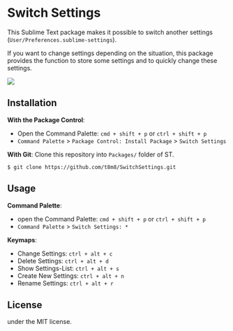 # Switch Settings

This Sublime Text package makes it possible to switch another settings (`User/Preferences.sublime-settings`).

If you want to change settings depending on the situation, this package provides the function to store some settings and to quickly change these settings.

![](http://i.imgur.com/Yu8hLtm.gif)

## Installation

__With the Package Control__:

- Open the Command Palette: `cmd + shift + p` or `ctrl + shift + p`
- `Command Palette` > `Package Control: Install Package` > `Switch Settings`

__With Git__:
Clone this repository into `Packages/` folder of ST.

```
$ git clone https://github.com/t8m8/SwitchSettings.git
```

## Usage

__Command Palette__:

- open the Command Palette: `cmd + shift + p` or `ctrl + shift + p`
- `Command Palette` > `Switch Settings: *`

__Keymaps__:

- Change Settings: `ctrl + alt + c`
- Delete Settings: `ctrl + alt + d`
- Show Settings-List: `ctrl + alt + s`
- Create New Settings: `ctrl + alt + n`
- Rename Settings: `ctrl + alt + r`

## License

under the MIT license.